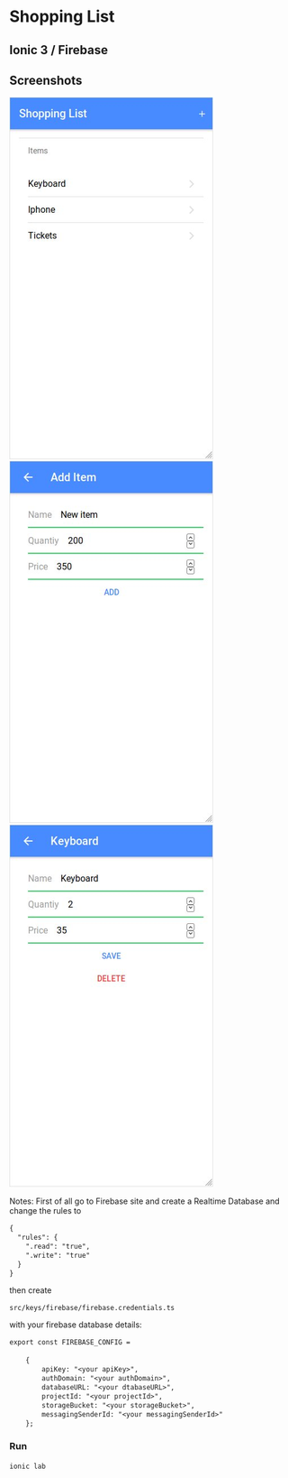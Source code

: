 # Shopping List
## Ionic 3 / Firebase

## Screenshots

![alt tag](https://raw.githubusercontent.com/DoctorRu/ShoppingList/master/screenshots/01.jpg)
![alt tag](https://raw.githubusercontent.com/DoctorRu/ShoppingList/master/screenshots/02.jpg)
![alt tag](https://raw.githubusercontent.com/DoctorRu/ShoppingList/master/screenshots/03.jpg)

Notes:
First of all go to Firebase site and create a Realtime Database and change the rules to

	{
	  "rules": {
	    ".read": "true",
	    ".write": "true"
	  }
	}

then create 

	src/keys/firebase/firebase.credentials.ts
	
with your firebase database details:

	export const FIREBASE_CONFIG =
	
		{
			apiKey: "<your apiKey>",
			authDomain: "<your authDomain>",
			databaseURL: "<your dtabaseURL>",
			projectId: "<your projectId>",
			storageBucket: "<your storageBucket>",
			messagingSenderId: "<your messagingSenderId>"
		};

### Run
	ionic lab